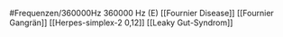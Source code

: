 #Frequenzen/360000Hz
360000 Hz (E)
[[Fournier Disease]]
[[Fournier Gangrän]]
[[Herpes-simplex-2 0,12]]
[[Leaky Gut-Syndrom]]
